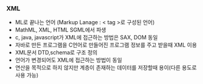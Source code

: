 ### XML
* ML로 끝나는 언어 (Markup Lanage : < tag >로 구성된 언어)
* MathML, XML, HTML SGML에서 파생
* c, java, javascript가 XML에 접근하는 방법은 SAX, DOM 동일
* 자바로 만든 프로그램을 C언어로 만들어진 프로그램 정보를 주고 받을때 XML 이용
* XML문서 DTD,schema로 구조 정의
* 언어가 변경되어도 XML에 접근하는 방법이 동일
* 연산을 목적으로 하지 않지만 계층이 존재하는 데이터를 저장할때 용이(다른 용도로 사용 가능)
